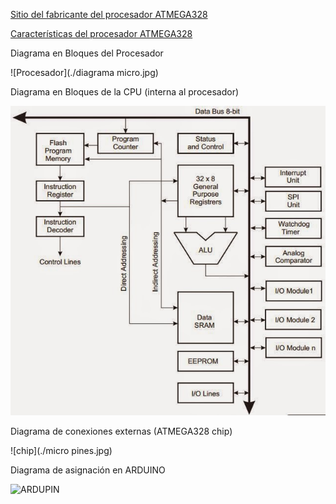 [Sitio del fabricante del procesador ATMEGA328](http://www.atmel.com/)

[Características del procesador ATMEGA328](http://www.atmel.com/devices/ATMEGA328.aspx)

Diagrama en Bloques del Procesador

![Procesador](./diagrama micro.jpg)

Diagrama en Bloques de la CPU (interna al procesador)

![CPU](./AVR_CPU.jpg)

Diagrama de conexiones externas (ATMEGA328 chip)

![chip](./micro pines.jpg)

Diagrama de asignación en ARDUINO

![ARDUPIN](.//Referencias/ARDUINO/atmega328.png)
